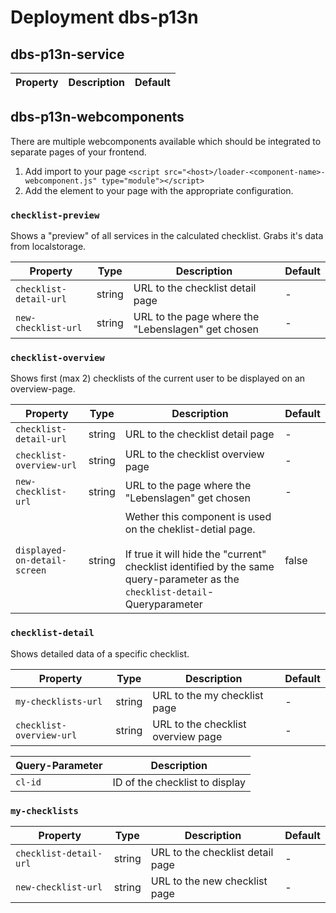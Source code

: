 # Deployment dbs-p13n

## dbs-p13n-service

| Property | Description | Default |
| -------- | ----------- | ------- |

## dbs-p13n-webcomponents

There are multiple webcomponents available which should be integrated to separate pages of your frontend.

1. Add import to your page `<script src="<host>/loader-<component-name>-webcomponent.js" type="module"></script>`
2. Add the element to your page with the appropriate configuration.

### `checklist-preview`

Shows a "preview" of all services in the calculated checklist. Grabs it's data from localstorage.

| Property               | Type   | Description                                        | Default |
| ---------------------- | ------ | -------------------------------------------------- | ------- |
| `checklist-detail-url` | string | URL to the checklist detail page                   | -       |
| `new-checklist-url`    | string | URL to the page where the "Lebenslagen" get chosen | -       |

### `checklist-overview`

Shows first (max 2) checklists of the current user to be displayed on an overview-page.

| Property                     | Type   | Description                                                                                                                                                                                        | Default |
| ---------------------------- | ------ | -------------------------------------------------------------------------------------------------------------------------------------------------------------------------------------------------- | ------- |
| `checklist-detail-url`       | string | URL to the checklist detail page                                                                                                                                                                   | -       |
| `checklist-overview-url`     | string | URL to the checklist overview page                                                                                                                                                                 | -       |
| `new-checklist-url`          | string | URL to the page where the "Lebenslagen" get chosen                                                                                                                                                 | -       |
| `displayed-on-detail-screen` | string | Wether this component is used on the cheklist-detial page. <br/> <br/>If true it will hide the "current" checklist identified by the same query-parameter as the `checklist-detail`-Queryparameter | false   |

### `checklist-detail`

Shows detailed data of a specific checklist.

| Property                 | Type   | Description                        | Default |
|--------------------------| ------ |------------------------------------| ------- |
| `my-checklists-url`      | string | URL to the my checklist page       | -       |
| `checklist-overview-url` | string | URL to the checklist overview page | -       |

| Query-Parameter | Description                    |
| --------------- | ------------------------------ |
| `cl-id`         | ID of the checklist to display |

### `my-checklists`

| Property               | Type   | Description                      | Default |
| ---------------------- | ------ | -------------------------------- | ------- |
| `checklist-detail-url` | string | URL to the checklist detail page | -       |
| `new-checklist-url`    | string | URL to the new checklist page    | -       |
